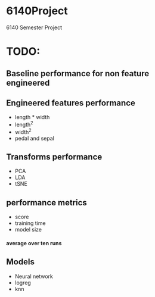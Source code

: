 # 6140Project
6140 Semester Project

# TODO:

## Baseline performance for non feature engineered

## Engineered features performance
- length * width
- length<sup>2
- width<sup>2
- pedal and sepal

## Transforms performance
- PCA
- LDA
- tSNE


## performance metrics
- score
- training time
- model size
#### average over ten runs

## Models
 - Neural network
 - logreg
 - knn